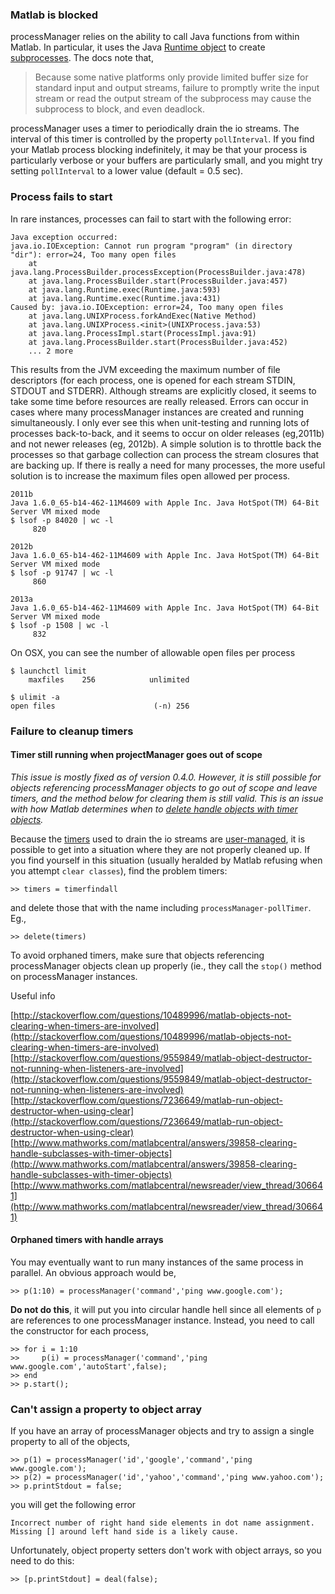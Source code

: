 ### Matlab is blocked
processManager relies on the ability to call Java functions from within Matlab. In particular, it uses the Java [Runtime object](http://docs.oracle.com/javase/6/docs/api/java/lang/Runtime.html) to create [subprocesses](http://docs.oracle.com/javase/6/docs/api/java/lang/Process.html). The docs note that,

>Because some native platforms only provide limited buffer size for standard input and output streams, failure to promptly write the input stream or read the output stream of the subprocess may cause the subprocess to block, and even deadlock.

processManager uses a timer to periodically drain the io streams. The interval of this timer is controlled by the property `pollInterval`. If you find your Matlab process blocking indefinitely, it may be that your process is particularly verbose or your buffers are particularly small, and you might try setting `pollInterval` to a lower value (default = 0.5 sec).

### Process fails to start
In rare instances, processes can fail to start with the following error:
```
Java exception occurred: 
java.io.IOException: Cannot run program "program" (in directory "dir"): error=24, Too many open files
	at java.lang.ProcessBuilder.processException(ProcessBuilder.java:478)
	at java.lang.ProcessBuilder.start(ProcessBuilder.java:457)
	at java.lang.Runtime.exec(Runtime.java:593)
	at java.lang.Runtime.exec(Runtime.java:431)
Caused by: java.io.IOException: error=24, Too many open files
	at java.lang.UNIXProcess.forkAndExec(Native Method)
	at java.lang.UNIXProcess.<init>(UNIXProcess.java:53)
	at java.lang.ProcessImpl.start(ProcessImpl.java:91)
	at java.lang.ProcessBuilder.start(ProcessBuilder.java:452)
	... 2 more
```
This results from the JVM exceeding the maximum number of file descriptors (for each process, one is opened for each stream STDIN, STDOUT and STDERR). Although streams are explicitly closed, it seems to take some time before resources are really released. Errors can occur in cases where many processManager instances are created and running simultaneously. I only ever see this when unit-testing and running lots of processes back-to-back, and it seems to occur on older releases (eg,2011b) and not newer releases (eg, 2012b). A simple solution is to throttle back the processes so that garbage collection can process the stream closures that are backing up. If there is really a need for many processes, the more useful solution is to increase the maximum files open allowed per process.
```
2011b
Java 1.6.0_65-b14-462-11M4609 with Apple Inc. Java HotSpot(TM) 64-Bit Server VM mixed mode
$ lsof -p 84020 | wc -l
     820

2012b
Java 1.6.0_65-b14-462-11M4609 with Apple Inc. Java HotSpot(TM) 64-Bit Server VM mixed mode
$ lsof -p 91747 | wc -l
     860

2013a
Java 1.6.0_65-b14-462-11M4609 with Apple Inc. Java HotSpot(TM) 64-Bit Server VM mixed mode
$ lsof -p 1508 | wc -l
     832
```
On OSX, you can see the number of allowable open files per process
```
$ launchctl limit
	maxfiles    256            unlimited

$ ulimit -a
open files                      (-n) 256
```

### Failure to cleanup timers
#### Timer still running when projectManager goes out of scope
_This issue is mostly fixed as of version 0.4.0. However, it is still possible for objects referencing processManager objects to go out of scope and leave timers, and the method below for clearing them is still valid. This is an issue with how Matlab determines when to [delete handle objects with timer objects](http://www.mathworks.fr/matlabcentral/answers/39858-clearing-handle-subclasses-with-timer-objects
)._

Because the [timers](http://www.mathworks.com/help/matlab/ref/timerclass.html) used to drain the io streams are [user-managed](http://blogs.mathworks.com/loren/2008/07/29/understanding-object-cleanup/), it is possible to get into a situation where they are not properly cleaned up. If you find yourself in this situation (usually heralded by Matlab refusing when you attempt `clear classes`), find the problem timers:
```
>> timers = timerfindall
```
and delete those that with the name including `processManager-pollTimer`. Eg.,
```
>> delete(timers)
```

To avoid orphaned timers, make sure that objects referencing processManager objects clean up properly (ie., they call the `stop()` method on processManager instances.

Useful info

[http://stackoverflow.com/questions/10489996/matlab-objects-not-clearing-when-timers-are-involved](http://stackoverflow.com/questions/10489996/matlab-objects-not-clearing-when-timers-are-involved)
[http://stackoverflow.com/questions/9559849/matlab-object-destructor-not-running-when-listeners-are-involved](http://stackoverflow.com/questions/9559849/matlab-object-destructor-not-running-when-listeners-are-involved)
[http://stackoverflow.com/questions/7236649/matlab-run-object-destructor-when-using-clear](http://stackoverflow.com/questions/7236649/matlab-run-object-destructor-when-using-clear)
[http://www.mathworks.com/matlabcentral/answers/39858-clearing-handle-subclasses-with-timer-objects](http://www.mathworks.com/matlabcentral/answers/39858-clearing-handle-subclasses-with-timer-objects)
[http://www.mathworks.com/matlabcentral/newsreader/view_thread/306641](http://www.mathworks.com/matlabcentral/newsreader/view_thread/306641)

#### Orphaned timers with handle arrays
You may eventually want to run many instances of the same process in parallel. An obvious approach would be,
```
>> p(1:10) = processManager('command','ping www.google.com');
```
**Do not do this**, it will put you into circular handle hell since all elements of `p` are references to one processManager instance. Instead, you need to call the constructor for each process,
```
>> for i = 1:10
>>     p(i) = processManager('command','ping www.google.com','autoStart',false);
>> end
>> p.start();
```

### Can't assign a property to object array
If you have an array of processManager objects and try to assign a single property to all of the objects, 
```
>> p(1) = processManager('id','google','command','ping www.google.com');
>> p(2) = processManager('id','yahoo','command','ping www.yahoo.com');
>> p.printStdout = false;
```
you will get the following error
```
Incorrect number of right hand side elements in dot name assignment.  Missing [] around left hand side is a likely cause.
```
Unfortunately, object property setters don't work with object arrays, so you need to do this:
```
>> [p.printStdout] = deal(false);
```